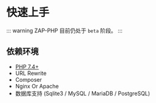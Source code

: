 # 快速上手

::: warning
ZAP-PHP 目前仍处于 `beta` 阶段。
:::

## 依赖环境

- [PHP 7.4+](https://php.net/)
- URL Rewrite
- Composer
- Nginx Or Apache
- 数据库支持 (Sqlite3 / MySQL / MariaDB / PostgreSQL)

